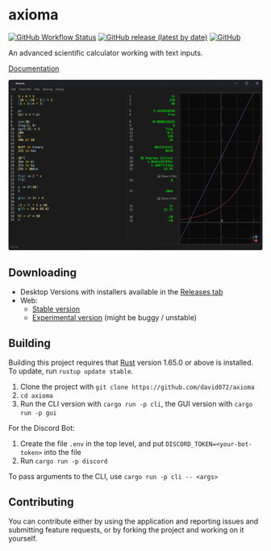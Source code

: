 # axioma

[![GitHub Workflow Status](https://img.shields.io/github/workflow/status/david072/axioma/CI?label=CI&style=for-the-badge)](https://github.com/david072/axioma/actions/workflows/ci.yml)
[![GitHub release (latest by date)](https://img.shields.io/github/v/release/david072/axioma?label=latest%20release&style=for-the-badge)](https://github.com/david072/axioma/releases/latest)
[![GitHub](https://img.shields.io/github/license/david072/axioma?style=for-the-badge)](https://github.com/david072/axioma/blob/main/LICENSE)

An advanced scientific calculator working with text inputs.

[Documentation](https://github.com/david072/axioma/wiki)

![Image](/media/thumbnail.png)

## Downloading

- Desktop Versions with installers available in the [Releases tab](https://github.com/david072/axioma/releases)
- Web:
    - [Stable version](https://david072.github.io/axioma)
    - [Experimental version](https://david072.github.io/axioma/experimental) (might be buggy / unstable)

## Building

Building this project requires that [Rust](https://www.rust-lang.org/) version 1.65.0 or above is installed.
To update, run `rustup update stable`.

1. Clone the project with `git clone https://github.com/david072/axioma`
2. `cd axioma`
3. Run the CLI version with `cargo run -p cli`, the GUI version with `cargo run -p gui`

For the Discord Bot:

1. Create the file `.env` in the top level, and put `DISCORD_TOKEN=<your-bot-token>` into the
   file
2. Run `cargo run -p discord`

To pass arguments to the CLI, use `cargo run -p cli -- <args>`

## Contributing

You can contribute either by using the application and reporting issues and submitting feature requests,
or by forking the project and working on it yourself.
